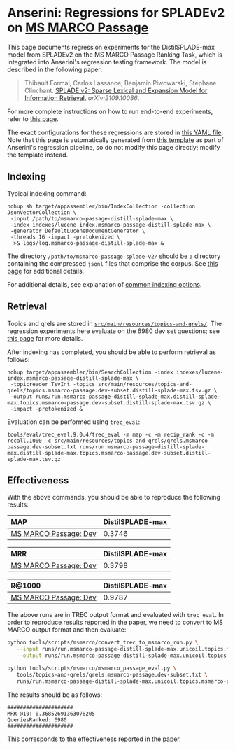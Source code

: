 # Anserini: Regressions for SPLADEv2 on [MS MARCO Passage](https://github.com/microsoft/MSMARCO-Passage-Ranking)

This page documents regression experiments for the DistilSPLADE-max model from SPLADEv2 on the MS MARCO Passage Ranking Task, which is integrated into Anserini's regression testing framework.
The model is described in the following paper:

> Thibault Formal, Carlos Lassance, Benjamin Piwowarski, Stéphane Clinchant. [SPLADE v2: Sparse Lexical and Expansion Model for Information Retrieval.](https://arxiv.org/abs/2109.10086) _arXiv:2109.10086_.

For more complete instructions on how to run end-to-end experiments, refer to [this page](experiments-msmarco-passage-splade-v2.md).

The exact configurations for these regressions are stored in [this YAML file](../src/main/resources/regression/msmarco-passage-distill-splade-max.yaml).
Note that this page is automatically generated from [this template](../src/main/resources/docgen/templates/msmarco-passage-distill-splade-max.template) as part of Anserini's regression pipeline, so do not modify this page directly; modify the template instead.

## Indexing

Typical indexing command:

```
nohup sh target/appassembler/bin/IndexCollection -collection JsonVectorCollection \
 -input /path/to/msmarco-passage-distill-splade-max \
 -index indexes/lucene-index.msmarco-passage-distill-splade-max \
 -generator DefaultLuceneDocumentGenerator \
 -threads 16 -impact -pretokenized \
  >& logs/log.msmarco-passage-distill-splade-max &
```

The directory `/path/to/msmarco-passage-splade-v2/` should be a directory containing the compressed `jsonl` files that comprise the corpus.
See [this page](experiments-msmarco-passage-splade-v2.md) for additional details.

For additional details, see explanation of [common indexing options](common-indexing-options.md).

## Retrieval

Topics and qrels are stored in [`src/main/resources/topics-and-qrels/`](../src/main/resources/topics-and-qrels/).
The regression experiments here evaluate on the 6980 dev set questions; see [this page](experiments-msmarco-passage.md) for more details.

After indexing has completed, you should be able to perform retrieval as follows:

```
nohup target/appassembler/bin/SearchCollection -index indexes/lucene-index.msmarco-passage-distill-splade-max \
 -topicreader TsvInt -topics src/main/resources/topics-and-qrels/topics.msmarco-passage.dev-subset.distill-splade-max.tsv.gz \
 -output runs/run.msmarco-passage-distill-splade-max.distill-splade-max.topics.msmarco-passage.dev-subset.distill-splade-max.tsv.gz \
 -impact -pretokenized &
```

Evaluation can be performed using `trec_eval`:

```
tools/eval/trec_eval.9.0.4/trec_eval -m map -c -m recip_rank -c -m recall.1000 -c src/main/resources/topics-and-qrels/qrels.msmarco-passage.dev-subset.txt runs/run.msmarco-passage-distill-splade-max.distill-splade-max.topics.msmarco-passage.dev-subset.distill-splade-max.tsv.gz
```

## Effectiveness

With the above commands, you should be able to reproduce the following results:

MAP                                     | DistilSPLADE-max|
:---------------------------------------|-----------|
[MS MARCO Passage: Dev](https://github.com/microsoft/MSMARCO-Passage-Ranking)| 0.3746    |


MRR                                     | DistilSPLADE-max|
:---------------------------------------|-----------|
[MS MARCO Passage: Dev](https://github.com/microsoft/MSMARCO-Passage-Ranking)| 0.3798    |


R@1000                                  | DistilSPLADE-max|
:---------------------------------------|-----------|
[MS MARCO Passage: Dev](https://github.com/microsoft/MSMARCO-Passage-Ranking)| 0.9787    |

The above runs are in TREC output format and evaluated with `trec_eval`.
In order to reproduce results reported in the paper, we need to convert to MS MARCO output format and then evaluate:

```bash
python tools/scripts/msmarco/convert_trec_to_msmarco_run.py \
   --input runs/run.msmarco-passage-distill-splade-max.unicoil.topics.msmarco-passage.dev-subset.distill-splade-max.tsv.gz \
   --output runs/run.msmarco-passage-distill-splade-max.unicoil.topics.msmarco-passage.dev-subset.distill-splade-max.tsv.gz.msmarco --quiet

python tools/scripts/msmarco/msmarco_passage_eval.py \
   tools/topics-and-qrels/qrels.msmarco-passage.dev-subset.txt \
   runs/run.msmarco-passage-distill-splade-max.unicoil.topics.msmarco-passage.dev-subset.distill-splade-max.tsv.gz.msmarco
```

The results should be as follows:

```
#####################
MRR @10: 0.36852691363078205
QueriesRanked: 6980
#####################
```

This corresponds to the effectiveness reported in the paper.